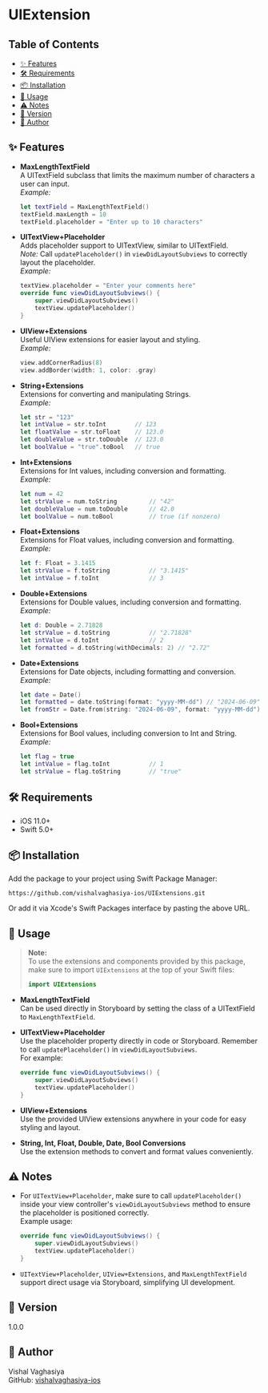 # UIExtension

## Table of Contents
- [✨ Features](#-features)
- [🛠 Requirements](#-requirements)
- [📦 Installation](#-installation)
- [🚀 Usage](#-usage)
- [⚠️ Notes](#-notes)
- [📝 Version](#-version)
- [👤 Author](#-author)

## ✨ Features

- **MaxLengthTextField**  
  A UITextField subclass that limits the maximum number of characters a user can input.  
  *Example:*  
  ```swift
  let textField = MaxLengthTextField()
  textField.maxLength = 10
  textField.placeholder = "Enter up to 10 characters"
  ```

- **UITextView+Placeholder**  
  Adds placeholder support to UITextView, similar to UITextField.  
  *Note:* Call `updatePlaceholder()` in `viewDidLayoutSubviews` to correctly layout the placeholder.  
  *Example:*  
  ```swift
  textView.placeholder = "Enter your comments here"
  override func viewDidLayoutSubviews() {
      super.viewDidLayoutSubviews()
      textView.updatePlaceholder()
  }
  ```

- **UIView+Extensions**  
  Useful UIView extensions for easier layout and styling.  
  *Example:*  
  ```swift
  view.addCornerRadius(8)
  view.addBorder(width: 1, color: .gray)
  ```

- **String+Extensions**  
  Extensions for converting and manipulating Strings.  
  *Example:*  
  ```swift
  let str = "123"
  let intValue = str.toInt        // 123
  let floatValue = str.toFloat    // 123.0
  let doubleValue = str.toDouble  // 123.0
  let boolValue = "true".toBool   // true
  ```

- **Int+Extensions**  
  Extensions for Int values, including conversion and formatting.  
  *Example:*  
  ```swift
  let num = 42
  let strValue = num.toString         // "42"
  let doubleValue = num.toDouble      // 42.0
  let boolValue = num.toBool          // true (if nonzero)
  ```

- **Float+Extensions**  
  Extensions for Float values, including conversion and formatting.  
  *Example:*  
  ```swift
  let f: Float = 3.1415
  let strValue = f.toString           // "3.1415"
  let intValue = f.toInt              // 3
  ```

- **Double+Extensions**  
  Extensions for Double values, including conversion and formatting.  
  *Example:*  
  ```swift
  let d: Double = 2.71828
  let strValue = d.toString           // "2.71828"
  let intValue = d.toInt              // 2
  let formatted = d.toString(withDecimals: 2) // "2.72"
  ```

- **Date+Extensions**  
  Extensions for Date objects, including formatting and conversion.  
  *Example:*  
  ```swift
  let date = Date()
  let formatted = date.toString(format: "yyyy-MM-dd") // "2024-06-09"
  let fromStr = Date.from(string: "2024-06-09", format: "yyyy-MM-dd")
  ```

- **Bool+Extensions**  
  Extensions for Bool values, including conversion to Int and String.  
  *Example:*  
  ```swift
  let flag = true
  let intValue = flag.toInt           // 1
  let strValue = flag.toString        // "true"
  ```

## 🛠 Requirements

- iOS 11.0+
- Swift 5.0+

## 📦 Installation

Add the package to your project using Swift Package Manager:

```
https://github.com/vishalvaghasiya-ios/UIExtensions.git
```

Or add it via Xcode's Swift Packages interface by pasting the above URL.

## 🚀 Usage

> **Note:**  
> To use the extensions and components provided by this package, make sure to import `UIExtensions` at the top of your Swift files:
>
> ```swift
> import UIExtensions
> ```

- **MaxLengthTextField**  
  Can be used directly in Storyboard by setting the class of a UITextField to `MaxLengthTextField`.

- **UITextView+Placeholder**  
  Use the placeholder property directly in code or Storyboard. Remember to call `updatePlaceholder()` in `viewDidLayoutSubviews`.  
  For example:

  ```swift
  override func viewDidLayoutSubviews() {
      super.viewDidLayoutSubviews()
      textView.updatePlaceholder()
  }
  ```

- **UIView+Extensions**  
  Use the provided UIView extensions anywhere in your code for easy styling and layout.

- **String, Int, Float, Double, Date, Bool Conversions**  
  Use the extension methods to convert and format values conveniently.

## ⚠️ Notes

- For `UITextView+Placeholder`, make sure to call `updatePlaceholder()` inside your view controller's `viewDidLayoutSubviews` method to ensure the placeholder is positioned correctly.  
  Example usage:

  ```swift
  override func viewDidLayoutSubviews() {
      super.viewDidLayoutSubviews()
      textView.updatePlaceholder()
  }
  ```

- `UITextView+Placeholder`, `UIView+Extensions`, and `MaxLengthTextField` support direct usage via Storyboard, simplifying UI development.

## 📝 Version

1.0.0

## 👤 Author

Vishal Vaghasiya  
GitHub: [vishalvaghasiya-ios](https://github.com/vishalvaghasiya-ios)
